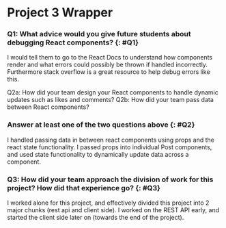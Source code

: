 # Project 3 Wrapper

### Q1: What advice would you give future students about debugging React components? {: #Q1}

I would tell them to go to the React Docs to understand how components render and what errors could possibly be thrown if handled incorrectly. Furthermore stack overflow is a great resource to help debug errors like this.

Q2a: How did your team design your React components to handle dynamic updates such as likes and comments?
Q2b: How did your team pass data between React components?

### Answer at least one of the two questions above {: #Q2}

I handled passing data in between react components using props and the react state functionality. I passed props into individual Post components, and used state functionality to dynamically update data across a component.

### Q3: How did your team approach the division of work for this project? How did that experience go? {: #Q3}

I worked alone for this project, and effectively divided this project into 2 major chunks (rest api and client side). I worked on the REST API early, and started the client side later on (towards the end of the project).
